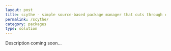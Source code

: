 ```yaml
---
layout: post
title: scythe - simple source-based package manager that cuts through clutter
permalink: /scythe/
category: packages
type: solution
---
```

Description coming soon...
